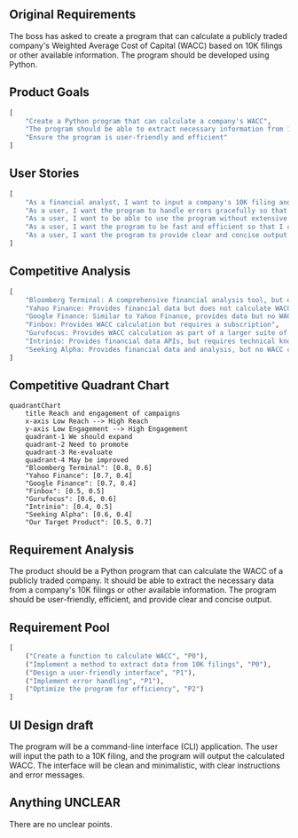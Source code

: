 ## Original Requirements
The boss has asked to create a program that can calculate a publicly traded company's Weighted Average Cost of Capital (WACC) based on 10K filings or other available information. The program should be developed using Python.

## Product Goals
```python
[
    "Create a Python program that can calculate a company's WACC",
    "The program should be able to extract necessary information from 10K filings",
    "Ensure the program is user-friendly and efficient"
]
```

## User Stories
```python
[
    "As a financial analyst, I want to input a company's 10K filing and get the WACC so that I can analyze the company's financial health",
    "As a user, I want the program to handle errors gracefully so that I can trust the results",
    "As a user, I want to be able to use the program without extensive technical knowledge so that I can focus on financial analysis",
    "As a user, I want the program to be fast and efficient so that I can get results quickly",
    "As a user, I want the program to provide clear and concise output so that I can easily understand the results"
]
```

## Competitive Analysis
```python
[
    "Bloomberg Terminal: A comprehensive financial analysis tool, but expensive and requires training to use",
    "Yahoo Finance: Provides financial data but does not calculate WACC",
    "Google Finance: Similar to Yahoo Finance, provides data but no WACC calculation",
    "Finbox: Provides WACC calculation but requires a subscription",
    "Gurufocus: Provides WACC calculation as part of a larger suite of tools, may be more than needed",
    "Intrinio: Provides financial data APIs, but requires technical knowledge to use",
    "Seeking Alpha: Provides financial data and analysis, but no WACC calculation"
]
```

## Competitive Quadrant Chart
```mermaid
quadrantChart
    title Reach and engagement of campaigns
    x-axis Low Reach --> High Reach
    y-axis Low Engagement --> High Engagement
    quadrant-1 We should expand
    quadrant-2 Need to promote
    quadrant-3 Re-evaluate
    quadrant-4 May be improved
    "Bloomberg Terminal": [0.8, 0.6]
    "Yahoo Finance": [0.7, 0.4]
    "Google Finance": [0.7, 0.4]
    "Finbox": [0.5, 0.5]
    "Gurufocus": [0.6, 0.6]
    "Intrinio": [0.4, 0.5]
    "Seeking Alpha": [0.6, 0.4]
    "Our Target Product": [0.5, 0.7]
```

## Requirement Analysis
The product should be a Python program that can calculate the WACC of a publicly traded company. It should be able to extract the necessary data from a company's 10K filings or other available information. The program should be user-friendly, efficient, and provide clear and concise output.

## Requirement Pool
```python
[
    ("Create a function to calculate WACC", "P0"),
    ("Implement a method to extract data from 10K filings", "P0"),
    ("Design a user-friendly interface", "P1"),
    ("Implement error handling", "P1"),
    ("Optimize the program for efficiency", "P2")
]
```

## UI Design draft
The program will be a command-line interface (CLI) application. The user will input the path to a 10K filing, and the program will output the calculated WACC. The interface will be clean and minimalistic, with clear instructions and error messages.

## Anything UNCLEAR
There are no unclear points.